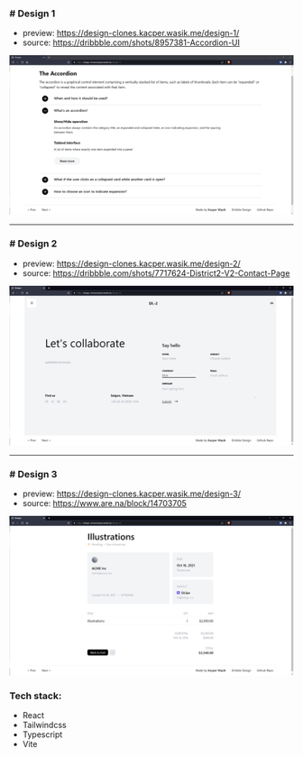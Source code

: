 ### # Design 1

- preview: https://design-clones.kacper.wasik.me/design-1/
- source: https://dribbble.com/shots/8957381-Accordion-UI

![Design 1](./images/design1.png)

<hr>

### # Design 2

- preview: https://design-clones.kacper.wasik.me/design-2/
- source: https://dribbble.com/shots/7717624-District2-V2-Contact-Page

![Design 2](./images/design2.png)

<hr>

### # Design 3

- preview: https://design-clones.kacper.wasik.me/design-3/
- source: https://www.are.na/block/14703705

![Design 3](./images/design3.png)

### Tech stack:

- React
- Tailwindcss
- Typescript
- Vite
